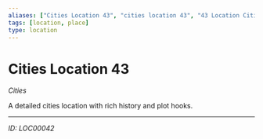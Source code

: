 ```yaml
---
aliases: ["Cities Location 43", "cities location 43", "43 Location Cities"]
tags: [location, place]
type: location
---
```


# Cities Location 43

*Cities*

A detailed cities location with rich history and plot hooks.

---
*ID: LOC00042*
